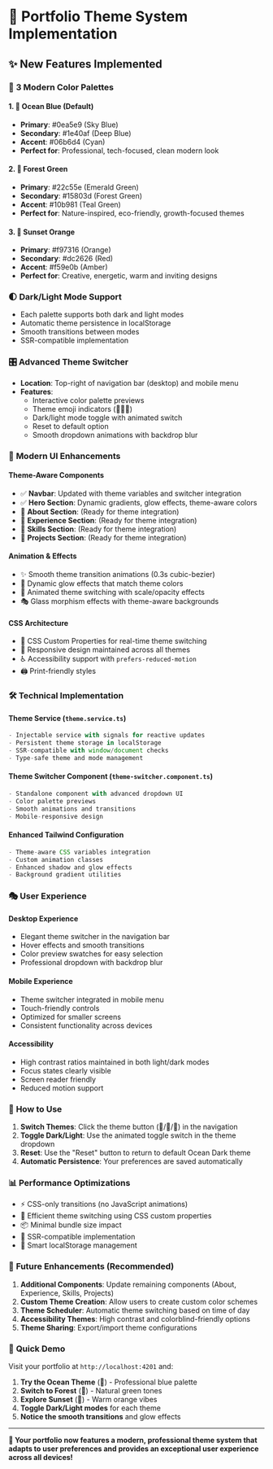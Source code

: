 # 🎨 Portfolio Theme System Implementation

## ✨ New Features Implemented

### 🎨 **3 Modern Color Palettes**

#### 1. **🌊 Ocean Blue** (Default)
- **Primary**: #0ea5e9 (Sky Blue)
- **Secondary**: #1e40af (Deep Blue) 
- **Accent**: #06b6d4 (Cyan)
- **Perfect for**: Professional, tech-focused, clean modern look

#### 2. **🌲 Forest Green**
- **Primary**: #22c55e (Emerald Green)
- **Secondary**: #15803d (Forest Green)
- **Accent**: #10b981 (Teal Green)
- **Perfect for**: Nature-inspired, eco-friendly, growth-focused themes

#### 3. **🌅 Sunset Orange**
- **Primary**: #f97316 (Orange)
- **Secondary**: #dc2626 (Red)
- **Accent**: #f59e0b (Amber)
- **Perfect for**: Creative, energetic, warm and inviting designs

### 🌓 **Dark/Light Mode Support**
- Each palette supports both dark and light modes
- Automatic theme persistence in localStorage
- Smooth transitions between modes
- SSR-compatible implementation

### 🎛️ **Advanced Theme Switcher**
- **Location**: Top-right of navigation bar (desktop) and mobile menu
- **Features**:
  - Interactive color palette previews
  - Theme emoji indicators (🌊🌲🌅)
  - Dark/light mode toggle with animated switch
  - Reset to default option
  - Smooth dropdown animations with backdrop blur

### 🚀 **Modern UI Enhancements**

#### **Theme-Aware Components**
- ✅ **Navbar**: Updated with theme variables and switcher integration
- ✅ **Hero Section**: Dynamic gradients, glow effects, theme-aware colors
- 🔄 **About Section**: (Ready for theme integration)
- 🔄 **Experience Section**: (Ready for theme integration)
- 🔄 **Skills Section**: (Ready for theme integration)
- 🔄 **Projects Section**: (Ready for theme integration)

#### **Animation & Effects**
- ✨ Smooth theme transition animations (0.3s cubic-bezier)
- 🌟 Dynamic glow effects that match theme colors
- 💫 Animated theme switching with scale/opacity effects
- 🎭 Glass morphism effects with theme-aware backgrounds

#### **CSS Architecture**
- 🎯 CSS Custom Properties for real-time theme switching
- 📱 Responsive design maintained across all themes
- ♿ Accessibility support with `prefers-reduced-motion`
- 🖨️ Print-friendly styles

### 🛠️ **Technical Implementation**

#### **Theme Service** (`theme.service.ts`)
```typescript
- Injectable service with signals for reactive updates
- Persistent theme storage in localStorage
- SSR-compatible with window/document checks
- Type-safe theme and mode management
```

#### **Theme Switcher Component** (`theme-switcher.component.ts`)
```typescript
- Standalone component with advanced dropdown UI
- Color palette previews
- Smooth animations and transitions
- Mobile-responsive design
```

#### **Enhanced Tailwind Configuration**
```javascript
- Theme-aware CSS variables integration
- Custom animation classes
- Enhanced shadow and glow effects
- Background gradient utilities
```

### 🎭 **User Experience**

#### **Desktop Experience**
- Elegant theme switcher in the navigation bar
- Hover effects and smooth transitions
- Color preview swatches for easy selection
- Professional dropdown with backdrop blur

#### **Mobile Experience** 
- Theme switcher integrated in mobile menu
- Touch-friendly controls
- Optimized for smaller screens
- Consistent functionality across devices

#### **Accessibility**
- High contrast ratios maintained in both light/dark modes
- Focus states clearly visible
- Screen reader friendly
- Reduced motion support

### 🔧 **How to Use**

1. **Switch Themes**: Click the theme button (🌊/🌲/🌅) in the navigation
2. **Toggle Dark/Light**: Use the animated toggle switch in the theme dropdown
3. **Reset**: Use the "Reset" button to return to default Ocean Dark theme
4. **Automatic Persistence**: Your preferences are saved automatically

### 📊 **Performance Optimizations**

- ⚡ CSS-only transitions (no JavaScript animations)
- 🎯 Efficient theme switching using CSS custom properties
- 📦 Minimal bundle size impact
- 🚀 SSR-compatible implementation
- 💾 Smart localStorage management

### 🎯 **Future Enhancements** (Recommended)

1. **Additional Components**: Update remaining components (About, Experience, Skills, Projects)
2. **Custom Theme Creation**: Allow users to create custom color schemes
3. **Theme Scheduler**: Automatic theme switching based on time of day
4. **Accessibility Themes**: High contrast and colorblind-friendly options
5. **Theme Sharing**: Export/import theme configurations

### 🚀 **Quick Demo**

Visit your portfolio at `http://localhost:4201` and:

1. **Try the Ocean Theme** (🌊) - Professional blue palette
2. **Switch to Forest** (🌲) - Natural green tones  
3. **Explore Sunset** (🌅) - Warm orange vibes
4. **Toggle Dark/Light modes** for each theme
5. **Notice the smooth transitions** and glow effects

---

**🎉 Your portfolio now features a modern, professional theme system that adapts to user preferences and provides an exceptional user experience across all devices!**